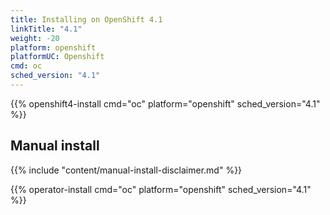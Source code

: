 ```yaml
---
title: Installing on OpenShift 4.1
linkTitle: "4.1"
weight: -20
platform: openshift
platformUC: Openshift
cmd: oc
sched_version: "4.1"
---
```


{{% openshift4-install cmd="oc" platform="openshift" sched_version="4.1" %}}


## Manual install

{{% include "content/manual-install-disclaimer.md" %}}

{{% operator-install cmd="oc" platform="openshift" sched_version="4.1" %}}
